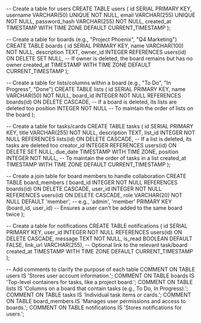 -- Create a table for users
CREATE TABLE users (
    id SERIAL PRIMARY KEY,
    username VARCHAR(50) UNIQUE NOT NULL,
    email VARCHAR(255) UNIQUE NOT NULL,
    password_hash VARCHAR(255) NOT NULL,
    created_at TIMESTAMP WITH TIME ZONE DEFAULT CURRENT_TIMESTAMP
);

-- Create a table for boards (e.g., "Project Phoenix", "Q4 Marketing")
CREATE TABLE boards (
    id SERIAL PRIMARY KEY,
    name VARCHAR(100) NOT NULL,
    description TEXT,
    owner_id INTEGER REFERENCES users(id) ON DELETE SET NULL, -- If owner is deleted, the board remains but has no owner
    created_at TIMESTAMP WITH TIME ZONE DEFAULT CURRENT_TIMESTAMP
);

-- Create a table for lists/columns within a board (e.g., "To Do", "In Progress", "Done")
CREATE TABLE lists (
    id SERIAL PRIMARY KEY,
    name VARCHAR(50) NOT NULL,
    board_id INTEGER NOT NULL REFERENCES boards(id) ON DELETE CASCADE, -- If a board is deleted, its lists are deleted too
    position INTEGER NOT NULL -- To maintain the order of lists on the board
);

-- Create a table for tasks/cards
CREATE TABLE tasks (
    id SERIAL PRIMARY KEY,
    title VARCHAR(255) NOT NULL,
    description TEXT,
    list_id INTEGER NOT NULL REFERENCES lists(id) ON DELETE CASCADE, -- If a list is deleted, its tasks are deleted too
    creator_id INTEGER REFERENCES users(id) ON DELETE SET NULL,
    due_date TIMESTAMP WITH TIME ZONE,
    position INTEGER NOT NULL, -- To maintain the order of tasks in a list
    created_at TIMESTAMP WITH TIME ZONE DEFAULT CURRENT_TIMESTAMP
);

-- Create a join table for board members to handle collaboration
CREATE TABLE board_members (
    board_id INTEGER NOT NULL REFERENCES boards(id) ON DELETE CASCADE,
    user_id INTEGER NOT NULL REFERENCES users(id) ON DELETE CASCADE,
    role VARCHAR(20) NOT NULL DEFAULT 'member', -- e.g., 'admin', 'member'
    PRIMARY KEY (board_id, user_id) -- Ensures a user can't be added to the same board twice
);

-- Create a table for notifications
CREATE TABLE notifications (
    id SERIAL PRIMARY KEY,
    user_id INTEGER NOT NULL REFERENCES users(id) ON DELETE CASCADE,
    message TEXT NOT NULL,
    is_read BOOLEAN DEFAULT FALSE,
    link_url VARCHAR(255), -- Optional link to the relevant task/board
    created_at TIMESTAMP WITH TIME ZONE DEFAULT CURRENT_TIMESTAMP
);

-- Add comments to clarify the purpose of each table
COMMENT ON TABLE users IS 'Stores user account information.';
COMMENT ON TABLE boards IS 'Top-level containers for tasks, like a project board.';
COMMENT ON TABLE lists IS 'Columns on a board that contain tasks (e.g., To Do, In Progress).';
COMMENT ON TABLE tasks IS 'Individual task items or cards.';
COMMENT ON TABLE board_members IS 'Manages user permissions and access to boards.';
COMMENT ON TABLE notifications IS 'Stores notifications for users.';